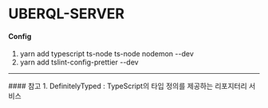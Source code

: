 UBERQL-SERVER
=============
#### Config
1. yarn add typescript ts-node ts-node nodemon --dev
2. yarn add tslint-config-prettier --dev
<hr/>
#### 참고
1. DefinitelyTyped : TypeScript의 타입 정의를 제공하는 리포지터리 서비스


